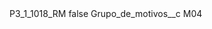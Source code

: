 <?xml version="1.0" encoding="UTF-8"?>
<CustomMetadata xmlns="http://soap.sforce.com/2006/04/metadata" xmlns:xsi="http://www.w3.org/2001/XMLSchema-instance" xmlns:xsd="http://www.w3.org/2001/XMLSchema">
    <label>P3_1_1018_RM</label>
    <protected>false</protected>
    <values>
        <field>Grupo_de_motivos__c</field>
        <value xsi:type="xsd:string">M04</value>
    </values>
</CustomMetadata>
